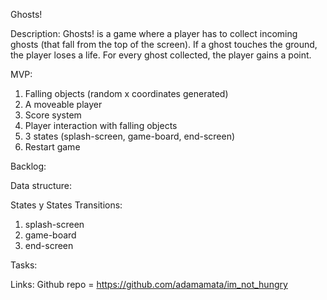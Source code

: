 Ghosts!

Description:
Ghosts! is a game where a player has to collect incoming ghosts (that fall from the top of the screen). If a ghost touches the ground, the player loses a life. For every ghost collected, the player gains a point.

MVP: 
1. Falling objects (random x coordinates generated)
2. A moveable player
3. Score system
4. Player interaction with falling objects
5. 3 states (splash-screen, game-board, end-screen)
6. Restart game 

Backlog: 


Data structure:


States y States Transitions: 
1. splash-screen
2. game-board
3. end-screen

Tasks:


Links:
Github repo = https://github.com/adamamata/im_not_hungry
